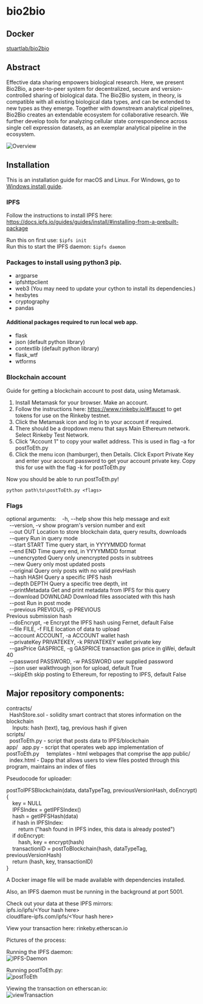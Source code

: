 # bio2bio

## Docker

[stuartlab/bio2bio](https://hub.docker.com/repository/docker/stuartlab/posttoeth)

## Abstract

Effective data sharing empowers biological research. Here, we present Bio2Bio, a peer-to-peer system for decentralized, secure and version-controlled sharing of biological data. The Bio2Bio system, in theory, is compatible with all existing biological data types, and can be extended to new types as they emerge. Together with downstream analytical pipelines, Bio2Bio creates an extendable ecosystem for collaborative research. We further develop tools for analyzing cellular state correspondence across single cell expression datasets, as an exemplar analytical pipeline in the ecosystem.

![Overview](overview.png)

## Installation
This is an installation guide for macOS and Linux. For Windows, go to [Windows install guide](windows_install.md).

### IPFS  
Follow the instructions to install IPFS here: https://docs.ipfs.io/guides/guides/install/#installing-from-a-prebuilt-package

Run this on first use: `$ipfs init`  
Run this to start the IPFS daemon: `$ipfs daemon`  

### Packages to install using python3 pip.  
* argparse
* ipfshttpclient
* web3 (You may need to update your cython to install its dependencies.)
* hexbytes
* cryptography
* pandas

#### Additional packages required to run local web app.
* flask
* json (default python library)
* contextlib (default python library)
* flask_wtf
* wtforms


### Blockchain account
Guide for getting a blockchain account to post data, using Metamask.  
1. Install Metamask for your browser. Make an account.
2. Follow the instructions here: https://www.rinkeby.io/#faucet to get tokens for use on the Rinkeby testnet.
3. Click the Metamask icon and log in to your account if required.
4. There should be a dropdown menu that says Main Ethereum network. Select Rinkeby Test Network.
5. Click "Account 1" to copy your wallet address. This is used in flag -a for postToEth.py
6. Click the menu icon (hamburger), then Details. Click Export Private Key and enter your account password to get your account private key. Copy this for use with the flag -k for postToEth.py

Now you should be able to run postToEth.py!

`python path\to\postToEth.py <flags>`

### Flags

optional arguments:
&nbsp;&nbsp;  -h, --help            show this help message and exit  
  &nbsp;&nbsp;--version, -v         show program's version number and exit  
  &nbsp;&nbsp;--out OUT             Location to store blockchain data, query results, downloads  
  &nbsp;&nbsp;--query               Run in query mode  
  &nbsp;&nbsp;--start START         Time query start, in YYYYMMDD format  
  &nbsp;&nbsp;--end END             Time query end, in YYYYMMDD format  
  &nbsp;&nbsp;--unencrypted         Query only unencrypted posts in subtrees  
  &nbsp;&nbsp;--new                 Query only most updated posts  
  &nbsp;&nbsp;--original            Query only posts with no valid prevHash  
  &nbsp;&nbsp;--hash HASH           Query a specific IPFS hash  
  &nbsp;&nbsp;--depth DEPTH         Query a specific tree depth, int  
  &nbsp;&nbsp;--printMetadata       Get and print metadata from IPFS for this query  
  &nbsp;&nbsp;--download DOWNLOAD   Download files associated with this hash  
  &nbsp;&nbsp;--post                Run in post mode  
  &nbsp;&nbsp;--previous PREVIOUS, -p PREVIOUS  
                        Previous submission hash  
  &nbsp;&nbsp;--doEncrypt, -e       Encrypt the IPFS hash using Fernet, default False  
  &nbsp;&nbsp;--file FILE, -f FILE  location of data to upload  
  &nbsp;&nbsp;--account ACCOUNT, -a ACCOUNT
                        wallet hash  
  &nbsp;&nbsp;--privateKey PRIVATEKEY, -k PRIVATEKEY
                        wallet private key  
  &nbsp;&nbsp;--gasPrice GASPRICE, -g GASPRICE
                        transaction gas price in gWei, default 40  
  &nbsp;&nbsp;--password PASSWORD, -w PASSWORD
                        user supplied password  
  &nbsp;&nbsp;--json                user walkthrough json for upload, default True  
  &nbsp;&nbsp;--skipEth             skip posting to Ethereum, for reposting to IPFS, default False  

## Major repository components:

contracts/  
&nbsp;&nbsp;HashStore.sol - solidity smart contract that stores information on the blockchain  
&nbsp;&nbsp;&nbsp;&nbsp;Inputs: hash (text), tag, previous hash if given  
scripts/  
&nbsp;&nbsp;postToEth.py - script that posts data to IPFS/blockchain  
app/
&nbsp;&nbsp;app.py - script that operates web app implementation of postToEth.py
&nbsp;&nbsp;&nbsp;&nbsp;templates - html webpages that comprise the app
public/  
&nbsp;&nbsp;index.html - Dapp that allows users to view files posted through this program, maintains an index of files  

Pseudocode for uploader:  

postToIPFSBlockchain(data, dataTypeTag, previousVersionHash, doEncrypt){  
&nbsp;&nbsp;&nbsp;&nbsp;key = NULL  
&nbsp;&nbsp;&nbsp;&nbsp;IPFSIndex = getIPFSIndex()  
&nbsp;&nbsp;&nbsp;&nbsp;hash = getIPFSHash(data)  
&nbsp;&nbsp;&nbsp;&nbsp;if hash in IPFSIndex:  
&nbsp;&nbsp;&nbsp;&nbsp;&nbsp;&nbsp;&nbsp;&nbsp;return ("hash found in IPFS index, this data is already posted")  
&nbsp;&nbsp;&nbsp;&nbsp;if doEncrypt:  
&nbsp;&nbsp;&nbsp;&nbsp;&nbsp;&nbsp;&nbsp;&nbsp;hash, key = encrypt(hash)  
&nbsp;&nbsp;&nbsp;&nbsp;transactionID = postToBlockchain(hash, dataTypeTag, previousVersionHash)  
&nbsp;&nbsp;&nbsp;&nbsp;return (hash, key, transactionID)  
}  
 
A Docker image file will be made available with dependencies installed.

Also, an IPFS daemon must be running in the background at port 5001.

Check out your data at these IPFS mirrors:  
ipfs.io\/ipfs\/\<Your hash here\>  
cloudflare-ipfs.com\/ipfs\/\<Your hash here\>  

View your transaction here:
rinkeby.etherscan.io

Pictures of the process:

Running the IPFS daemon:  
![IPFS-Daemon](ipfs_daemon.PNG)  
  
Running postToEth.py:  
![postToEth](postToEth.png)  
  
Viewing the transaction on etherscan.io:  
![viewTransaction](viewTx.PNG)  
